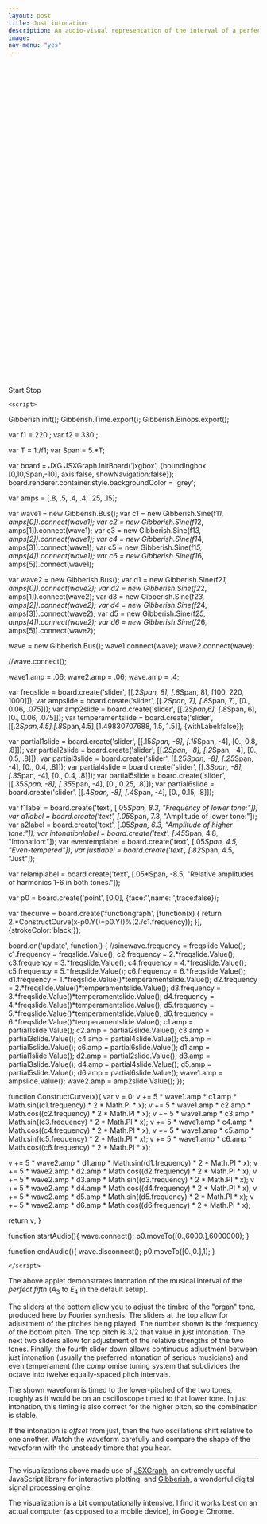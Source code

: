 ```yaml
---
layout: post
title: Just intonation
description: An audio-visual representation of the interval of a perfect fifth, tunable between standard *even temperament* and *just intonation*.
image: 
nav-menu: "yes"
---
```


<head>
 <!--<link rel="stylesheet" type="text/css" href="http://jsxgraph.uni-bayreuth.de/distrib/jsxgraph.css" />-->
 <link rel="stylesheet" type="text/css" href="assets/css/jsxgraph.css" />
 <script type="text/javascript" src="assets/js/jsxgraphcore.js"></script>
 <script type="text/javascript" src="http://www.charlie-roberts.com/gibberish/build/gibberish.js"></script>
</head>



<div id='jxgbox' class='jxgbox' style='width:647px; height:647px;'></div>
  <html>
  <span onClick="startAudio()" class="button">Start</span>
  <span onClick="endAudio()" class="button">Stop</span>

    <script>

Gibberish.init();
Gibberish.Time.export();
Gibberish.Binops.export();

var f1 = 220.;
var f2 = 330.;

var T = 1./f1;
var Span = 5.*T;

var board = JXG.JSXGraph.initBoard('jxgbox', {boundingbox:[0,10,Span,-10], axis:false, showNavigation:false});
board.renderer.container.style.backgroundColor = 'grey';

var amps = [.8, .5, .4, .4, .25, .15];

var wave1 = new Gibberish.Bus();
var c1 = new Gibberish.Sine(f1*1, amps[0]).connect(wave1);
var c2 = new Gibberish.Sine(f1*2, amps[1]).connect(wave1);
var c3 = new Gibberish.Sine(f1*3, amps[2]).connect(wave1);
var c4 = new Gibberish.Sine(f1*4, amps[3]).connect(wave1);
var c5 = new Gibberish.Sine(f1*5, amps[4]).connect(wave1);
var c6 = new Gibberish.Sine(f1*6, amps[5]).connect(wave1);

var wave2 = new Gibberish.Bus();
var d1 = new Gibberish.Sine(f2*1, amps[0]).connect(wave2);
var d2 = new Gibberish.Sine(f2*2, amps[1]).connect(wave2);
var d3 = new Gibberish.Sine(f2*3, amps[2]).connect(wave2);
var d4 = new Gibberish.Sine(f2*4, amps[3]).connect(wave2);
var d5 = new Gibberish.Sine(f2*5, amps[4]).connect(wave2);
var d6 = new Gibberish.Sine(f2*6, amps[5]).connect(wave2);

wave = new Gibberish.Bus();
wave1.connect(wave);
wave2.connect(wave);

//wave.connect();

wave1.amp = .06;
wave2.amp = .06;
wave.amp = .4;

var freqslide = board.create('slider', [[.2*Span, 8], [.8*Span, 8], [100, 220, 1000]]);
var ampslide = board.create('slider', [[.2*Span, 7], [.8*Span, 7], [0., 0.06, .075]]);
var amp2slide = board.create('slider', [[.2*Span,6], [.8*Span, 6], [0., 0.06, .075]]);
var temperamentslide = board.create('slider', [[.2*Span,4.5],[.8*Span,4.5],[1.49830707688, 1.5, 1.5]], {withLabel:false});

var partial1slide = board.create('slider', [[.15*Span, -8], [.15*Span, -4], [0., 0.8, .8]]);
var partial2slide = board.create('slider', [[.2*Span, -8], [.2*Span, -4], [0., 0.5, .8]]);
var partial3slide = board.create('slider', [[.25*Span, -8], [.25*Span, -4], [0., 0.4, .8]]);
var partial4slide = board.create('slider', [[.3*Span, -8], [.3*Span, -4], [0., 0.4, .8]]);
var partial5slide = board.create('slider', [[.35*Span, -8], [.35*Span, -4], [0., 0.25, .8]]);
var partial6slide = board.create('slider', [[.4*Span, -8], [.4*Span, -4], [0., 0.15, .8]]);

var f1label = board.create('text', [.05*Span, 8.3, "Frequency of lower tone:"]);
var a1label = board.create('text', [.05*Span, 7.3, "Amplitude of lower tone:"]);
var a2label = board.create('text', [.05*Span, 6.3, "Amplitude of higher tone:"]);
var intonationlabel = board.create('text', [.45*Span, 4.8, "Intonation:"]);
var eventemplabel = board.create('text', [.05*Span, 4.5, "Even-tempered"]);
var justlabel = board.create('text', [.82*Span, 4.5, "Just"]);

var relamplabel = board.create('text', [.05*Span, -8.5, "Relative amplitudes of harmonics 1-6 in both tones."]);

var p0 = board.create('point', [0,0], {face:'',name:'',trace:false});

var thecurve = board.create('functiongraph', [function(x) { return 2.*ConstructCurve(x-p0.Y()+p0.Y()%(2./c1.frequency)); }], {strokeColor:'black'});

board.on('update', function() {
    //sinewave.frequency = freqslide.Value();
    c1.frequency = freqslide.Value();
    c2.frequency = 2.*freqslide.Value();
    c3.frequency = 3.*freqslide.Value();
    c4.frequency = 4.*freqslide.Value();
    c5.frequency = 5.*freqslide.Value();
    c6.frequency = 6.*freqslide.Value();
    d1.frequency = 1.*freqslide.Value()*temperamentslide.Value();
    d2.frequency = 2.*freqslide.Value()*temperamentslide.Value();
    d3.frequency = 3.*freqslide.Value()*temperamentslide.Value();
    d4.frequency = 4.*freqslide.Value()*temperamentslide.Value();
    d5.frequency = 5.*freqslide.Value()*temperamentslide.Value();
    d6.frequency = 6.*freqslide.Value()*temperamentslide.Value();
    c1.amp = partial1slide.Value();
    c2.amp = partial2slide.Value();
    c3.amp = partial3slide.Value();
    c4.amp = partial4slide.Value();
    c5.amp = partial5slide.Value();
    c6.amp = partial6slide.Value();
    d1.amp = partial1slide.Value();
    d2.amp = partial2slide.Value();
    d3.amp = partial3slide.Value();
    d4.amp = partial4slide.Value();
    d5.amp = partial5slide.Value();
    d6.amp = partial6slide.Value();
    wave1.amp = ampslide.Value();
    wave2.amp = amp2slide.Value();
});

function ConstructCurve(x){
  var v = 0;
  v += 5 * wave1.amp * c1.amp * Math.sin((c1.frequency) * 2 * Math.PI * x);
  v += 5 * wave1.amp * c2.amp * Math.cos((c2.frequency) * 2 * Math.PI * x);
  v += 5 * wave1.amp * c3.amp * Math.sin((c3.frequency) * 2 * Math.PI * x);
  v += 5 * wave1.amp * c4.amp * Math.cos((c4.frequency) * 2 * Math.PI * x);
  v += 5 * wave1.amp * c5.amp * Math.sin((c5.frequency) * 2 * Math.PI * x);
  v += 5 * wave1.amp * c6.amp * Math.cos((c6.frequency) * 2 * Math.PI * x);

  v += 5 * wave2.amp * d1.amp * Math.sin((d1.frequency) * 2 * Math.PI * x);
  v += 5 * wave2.amp * d2.amp * Math.cos((d2.frequency) * 2 * Math.PI * x);
  v += 5 * wave2.amp * d3.amp * Math.sin((d3.frequency) * 2 * Math.PI * x);
  v += 5 * wave2.amp * d4.amp * Math.cos((d4.frequency) * 2 * Math.PI * x);
  v += 5 * wave2.amp * d5.amp * Math.sin((d5.frequency) * 2 * Math.PI * x);
  v += 5 * wave2.amp * d6.amp * Math.cos((d6.frequency) * 2 * Math.PI * x);

  return v;
}

function startAudio(){
  wave.connect();
  p0.moveTo([0.,6000.],6000000);
}

function endAudio(){
  wave.disconnect();
  p0.moveTo([0.,0.],1);
}

    </script>



  </html>


The above applet demonstrates intonation of the musical interval of the *perfect fifth* (*A*<sub>3</sub> to *E*<sub>4</sub> in the default setup).

The sliders at the bottom allow you to adjust the timbre of the "organ" tone, produced here by Fourier synthesis. The sliders at the top allow for adjustment of the pitches being played. The number shown is the frequency of the bottom pitch. The top pitch is 3/2 that value in just intonation. The next two sliders allow for adjustment of the relative strengths of the two tones. Finally, the fourth slider down allows continuous adjustment between just intonation (usually the preferred intonation of serious musicians) and even temperament (the compromise tuning system that subdivides the octave into twelve equally-spaced pitch intervals. 

The shown waveform is timed to the lower-pitched of the two tones, roughly as it would be on an oscilloscope timed to that lower tone. In just intonation, this timing is also correct for the higher pitch, so the combination is stable.

If the intonation is *offset* from just, then the two oscillations shift relative to one another. Watch the waveform carefully and compare the shape of the waveform with the unsteady timbre that you hear. 


------------------------

The visualizations above made use of [JSXGraph](http://jsxgraph.uni-bayreuth.de/wp/index.html), an extremely useful JavaScript library for interactive plotting, and [Gibberish](http://www.charlie-roberts.com/gibberish/), a wonderful digital signal processing engine.

The visualization is a bit computationally intensive. I find it works best on an actual computer (as opposed to a mobile device), in Google Chrome.